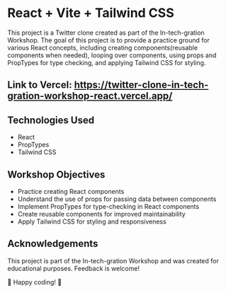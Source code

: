 # React + Vite + Tailwind CSS

This project is a Twitter clone created as part of the In-tech-gration Workshop. The goal of this project is to provide a practice ground for various React concepts, including creating components(reusable components when needed), looping over components, using props and PropTypes for type checking, and applying Tailwind CSS for styling.

## Link to Vercel: https://twitter-clone-in-tech-gration-workshop-react.vercel.app/

## Technologies Used
* React
* PropTypes
* Tailwind CSS

## Workshop Objectives
* Practice creating React components
* Understand the use of props for passing data between components
* Implement PropTypes for type-checking in React components
* Create reusable components for improved maintainability
* Apply Tailwind CSS for styling and responsiveness

## Acknowledgements

This project is part of the In-tech-gration Workshop and was created for educational purposes. Feedback is welcome!

🚀 Happy coding! 🚀


